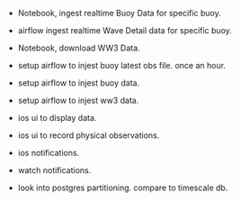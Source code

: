 - Notebook, ingest realtime Buoy Data for specific buoy.
- airflow ingest realtime Wave Detail data for specific buoy.

- Notebook, download WW3 Data.
- setup airflow to injest buoy latest obs file. once an hour.
- setup airflow to injest buoy data.
- setup airflow to injest ww3 data.
- ios ui to display data.
- ios ui to record physical observations.
- ios notifications.
- watch notifications.

- look into postgres partitioning. compare to timescale db.
